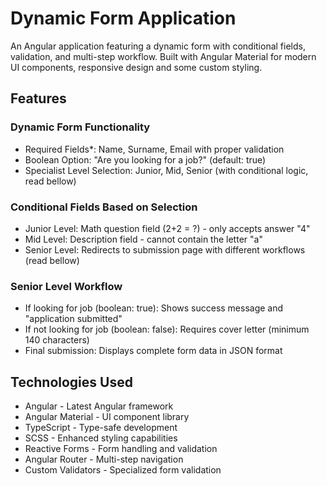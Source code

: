 # Dynamic Form Application

An Angular application featuring a dynamic form with conditional fields, validation, and multi-step workflow. Built with Angular Material for modern UI components, responsive design and some custom styling.

## Features

### Dynamic Form Functionality
- Required Fields*: Name, Surname, Email with proper validation
- Boolean Option: "Are you looking for a job?" (default: true)
- Specialist Level Selection: Junior, Mid, Senior (with conditional logic, read bellow)

### Conditional Fields Based on Selection
- Junior Level: Math question field (2+2 = ?) - only accepts answer "4"
- Mid Level: Description field - cannot contain the letter "a"
- Senior Level: Redirects to submission page with different workflows (read bellow)

### Senior Level Workflow
- If looking for job (boolean: true): Shows success message and "application submitted"
- If not looking for job (boolean: false): Requires cover letter (minimum 140 characters)
- Final submission: Displays complete form data in JSON format

## Technologies Used
- Angular - Latest Angular framework
- Angular Material - UI component library
- TypeScript - Type-safe development
- SCSS - Enhanced styling capabilities
- Reactive Forms - Form handling and validation
- Angular Router - Multi-step navigation
- Custom Validators - Specialized form validation
